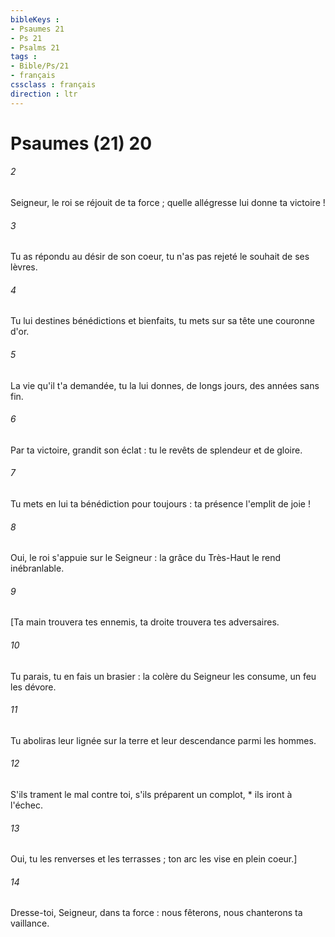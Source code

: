 ```yaml
---
bibleKeys : 
- Psaumes 21
- Ps 21
- Psalms 21
tags : 
- Bible/Ps/21
- français
cssclass : français
direction : ltr
---
```


# Psaumes (21) 20

###### 2
Seigneur, le roi se réjouit de ta force ; quelle allégresse lui donne ta victoire !
###### 3
Tu as répondu au désir de son coeur, tu n'as pas rejeté le souhait de ses lèvres.
###### 4
Tu lui destines bénédictions et bienfaits, tu mets sur sa tête une couronne d'or.
###### 5
La vie qu'il t'a demandée, tu la lui donnes, de longs jours, des années sans fin.
###### 6
Par ta victoire, grandit son éclat : tu le revêts de splendeur et de gloire.
###### 7
Tu mets en lui ta bénédiction pour toujours : ta présence l'emplit de joie !
###### 8
Oui, le roi s'appuie sur le Seigneur : la grâce du Très-Haut le rend inébranlable.
###### 9
[Ta main trouvera tes ennemis, ta droite trouvera tes adversaires.
###### 10
Tu parais, tu en fais un brasier : la colère du Seigneur les consume, un feu les dévore.
###### 11
Tu aboliras leur lignée sur la terre et leur descendance parmi les hommes.
###### 12
S'ils trament le mal contre toi, s'ils préparent un complot, * ils iront à l'échec.
###### 13
Oui, tu les renverses et les terrasses ; ton arc les vise en plein coeur.]
###### 14
Dresse-toi, Seigneur, dans ta force : nous fêterons, nous chanterons ta vaillance.
